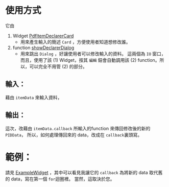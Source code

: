 # 使用方式
它由
1. Widget [PdfItemDeclarerCard](pdf_item_declare_card.dart)
   - 用來產生輸入的簡述 `Card` ，方便使用者知道想修改誰。 
2. function [showDeclarerDialog](show_declarer_dialog.dart)
   - 用來跳出 `Dialog` ，好讓使用者可以修改輸入的資料。
這兩個為 `IO` 窗口，而且，使用了該 (1) Widget，按其 `編輯` 鈕會自動調用該 (2) function。所以，可以完全不用管 (2) 的部分。

## 輸入：
藉由 `itemData` 來輸入資料，

## 輸出：
這次，改藉由 `itemData.callback` 所輸入的function 來傳回修改後的新的 `PIDData`，
所以，如何處理傳回來的 data，改成在 `callback`裏頭寫。

# 範例：
請見 [ExampleWidget](example_widget.dart)
，其中可以看見我讓它的 `callback` 為將新的 data 取代舊的 data，寫在第一個 `for`迴圈裡。
當然，這取決於您。